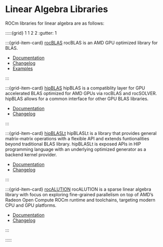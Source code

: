 # Linear Algebra Libraries

ROCm libraries for linear algebra are as follows:

:::::{grid} 1 1 2 2
:gutter: 1

:::{grid-item-card} [rocBLAS](https://rocmdocs.amd.com/projects/rocBLAS/en/develop/)
rocBLAS is an AMD GPU optimized library for BLAS.

- [Documentation](https://rocmdocs.amd.com/projects/rocBLAS/en/develop/)
- [Changelog](https://github.com/ROCmSoftwarePlatform/rocBLAS/blob/develop/CHANGELOG.md)
- [Examples](https://github.com/amd/rocm-examples/tree/develop/Libraries/rocBLAS)

:::

:::{grid-item-card} [hipBLAS](https://rocmdocs.amd.com/projects/hipBLAS/en/develop/)
hipBLAS is a compatiblity layer for GPU accelerated BLAS optimized for AMD GPUs
via rocBLAS and rocSOLVER. hipBLAS allows for a common interface for other GPU
BLAS libraries.

- [Documentation](https://rocmdocs.amd.com/projects/hipBLAS/en/develop/)
- [Changelog](https://github.com/ROCmSoftwarePlatform/hipBLAS/blob/develop/CHANGELOG.md)

:::

:::{grid-item-card} [hipBLASLt](https://rocmdocs.amd.com/projects/hipBLASLt/en/develop/)
hipBLASLt is a library that provides general matrix-matrix operations with a flexible API and extends funtionalities beyond traditional BLAS library. hipBLASLt is exposed APIs in HIP programming language with an underlying optimized generator as a backend kernel provider.

- [Documentation](https://rocmdocs.amd.com/projects/hipBLASLt/en/develop/)
- [Changelog](https://github.com/ROCmSoftwarePlatform/hipBLASLt/blob/develop/CHANGELOG.md)

:::

:::{grid-item-card} [rocALUTION](https://rocmdocs.amd.com/projects/rocALUTION/en/develop/)
rocALUTION is a sparse linear algebra library with focus on exploring fine-grained parallelism on top of AMD’s Radeon Open Compute ROCm runtime and toolchains, targeting modern CPU and GPU platforms.

- [Documentation](https://rocmdocs.amd.com/projects/rocALUTION/en/develop/)
- [Changelog](https://github.com/ROCmSoftwarePlatform/rocALUTION/blob/develop/CHANGELOG.md)

:::

:::::
